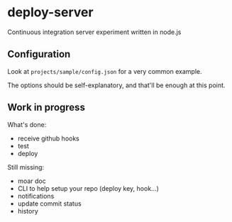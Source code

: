 # deploy-server

Continuous integration server experiment written in node.js

## Configuration

Look at `projects/sample/config.json` for a very common example.

The options should be self-explanatory, and that'll be enough at this point.

## Work in progress

What's done:

* receive github hooks
* test
* deploy

Still missing:

* moar doc
* CLI to help setup your repo (deploy key, hook…)
* notifications
* update commit status
* history
